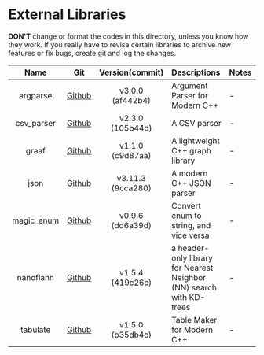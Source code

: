 External Libraries
===

**DON'T** change or format the codes in this directory, unless you know how they work.
If you really have to revise certain libraries to archive new features or fix bugs, create
git and log the changes.

|    Name    |                          Git                          |    Version(commit)    | Descriptions                                                         | Notes |
| :--------: | :---------------------------------------------------: | :-------------------: | :------------------------------------------------------------------- | :---- |
|  argparse  |     [Github](https://github.com/p-ranav/argparse)     | v3.0.0</br>(af442b4)  | Argument Parser for Modern C++                                       | -     |
| csv_parser | [Github](https://github.com/vincentlaucsb/csv-parser) | v2.3.0</br>(105b44d)  | A CSV parser                                                         | -     |
|   graaf    |     [Github](https://github.com/bobluppes/graaf)      | v1.1.0</br>(c9d87aa)  | A lightweight C++ graph library                                      | -     |
|    json    |      [Github](https://github.com/nlohmann/json)       | v3.11.3</br>(9cca280) | A modern C++ JSON parser                                             | -     |
| magic_enum |    [Github](https://github.com/Neargye/magic_enum)    | v0.9.6</br>(dd6a39d)  | Convert enum to string, and vice versa                               | -     |
| nanoflann  |   [Github](https://github.com/jlblancoc/nanoflann)    | v1.5.4</br>(419c26c)  | a header-only library for Nearest Neighbor (NN) search with KD-trees | -     |
|  tabulate  |     [Github](https://github.com/p-ranav/tabulate)     | v1.5.0</br>(b35db4c)  | Table Maker for Modern C++                                           | -     |